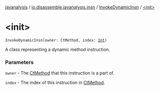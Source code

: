 [javanalysis](../../index.md) / [io.disassemble.javanalysis.insn](../index.md) / [InvokeDynamicInsn](index.md) / [&lt;init&gt;](./-init-.md)

# &lt;init&gt;

`InvokeDynamicInsn(owner: CtMethod, index: `[`Int`](https://kotlinlang.org/api/latest/jvm/stdlib/kotlin/-int/index.html)`)`

A class representing a dynamic method instruction.

### Parameters

`owner` - The [CtMethod](#) that this instruction is a part of.

`index` - The index of this instruction in [CtMethod](#).